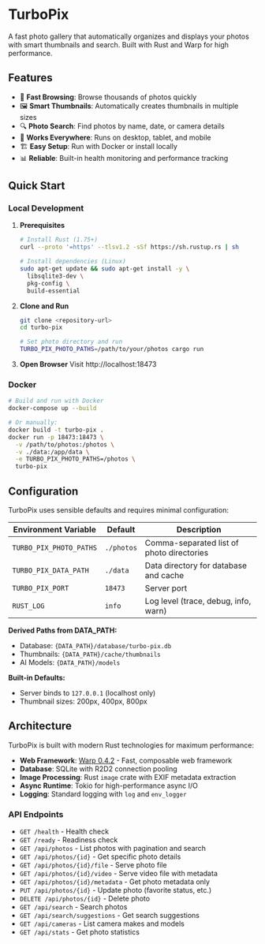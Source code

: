 # TurboPix

A fast photo gallery that automatically organizes and displays your photos with smart thumbnails and search. Built with Rust and Warp for high performance.

## Features

- 🚀 **Fast Browsing**: Browse thousands of photos quickly
- 🖼️ **Smart Thumbnails**: Automatically creates thumbnails in multiple sizes
- 🔍 **Photo Search**: Find photos by name, date, or camera details
- 📱 **Works Everywhere**: Runs on desktop, tablet, and mobile
- 🏗️ **Easy Setup**: Run with Docker or install locally
- 📊 **Reliable**: Built-in health monitoring and performance tracking

## Quick Start

### Local Development

1. **Prerequisites**

   ```bash
   # Install Rust (1.75+)
   curl --proto '=https' --tlsv1.2 -sSf https://sh.rustup.rs | sh

   # Install dependencies (Linux)
   sudo apt-get update && sudo apt-get install -y \
     libsqlite3-dev \
     pkg-config \
     build-essential
   ```

2. **Clone and Run**

   ```bash
   git clone <repository-url>
   cd turbo-pix

   # Set photo directory and run
   TURBO_PIX_PHOTO_PATHS=/path/to/your/photos cargo run
   ```

3. **Open Browser**
   Visit http://localhost:18473

### Docker

```bash
# Build and run with Docker
docker-compose up --build

# Or manually:
docker build -t turbo-pix .
docker run -p 18473:18473 \
  -v /path/to/photos:/photos \
  -v ./data:/app/data \
  -e TURBO_PIX_PHOTO_PATHS=/photos \
  turbo-pix
```

## Configuration

TurboPix uses sensible defaults and requires minimal configuration:

| Environment Variable     | Default    | Description                               |
| ------------------------ | ---------- | ----------------------------------------- |
| `TURBO_PIX_PHOTO_PATHS`  | `./photos` | Comma-separated list of photo directories |
| `TURBO_PIX_DATA_PATH`    | `./data`   | Data directory for database and cache     |
| `TURBO_PIX_PORT`         | `18473`    | Server port                               |
| `RUST_LOG`               | `info`     | Log level (trace, debug, info, warn)      |

**Derived Paths from DATA_PATH:**
- Database: `{DATA_PATH}/database/turbo-pix.db`
- Thumbnails: `{DATA_PATH}/cache/thumbnails`
- AI Models: `{DATA_PATH}/models`

**Built-in Defaults:**
- Server binds to `127.0.0.1` (localhost only)
- Thumbnail sizes: 200px, 400px, 800px

## Architecture

TurboPix is built with modern Rust technologies for maximum performance:

- **Web Framework**: [Warp 0.4.2](https://github.com/seanmonstar/warp) - Fast, composable web framework
- **Database**: SQLite with R2D2 connection pooling
- **Image Processing**: Rust `image` crate with EXIF metadata extraction
- **Async Runtime**: Tokio for high-performance async I/O
- **Logging**: Standard logging with `log` and `env_logger`

### API Endpoints

- `GET /health` - Health check
- `GET /ready` - Readiness check
- `GET /api/photos` - List photos with pagination and search
- `GET /api/photos/{id}` - Get specific photo details
- `GET /api/photos/{id}/file` - Serve photo file
- `GET /api/photos/{id}/video` - Serve video file with metadata
- `GET /api/photos/{id}/metadata` - Get photo metadata only
- `PUT /api/photos/{id}` - Update photo (favorite status, etc.)
- `DELETE /api/photos/{id}` - Delete photo
- `GET /api/search` - Search photos
- `GET /api/search/suggestions` - Get search suggestions
- `GET /api/cameras` - List camera makes and models
- `GET /api/stats` - Get photo statistics
